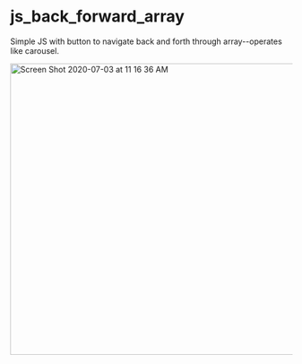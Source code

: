 # js_back_forward_array
Simple JS with button to navigate back and forth through array--operates like carousel. 

<img width="520" alt="Screen Shot 2020-07-03 at 11 16 36 AM" src="https://user-images.githubusercontent.com/22375594/86485770-33dd5300-bd1f-11ea-9f4a-5976af85b4ac.png">
